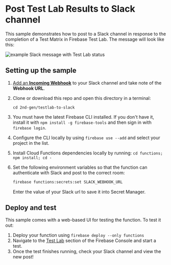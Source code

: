 # Post Test Lab Results to Slack channel

This sample demonstrates how to post to a Slack channel in response to the
completion of a Test Matrix in Firebase Test Lab. The message will look like
this:

![example Slack message with Test Lab status](https://i.imgur.com/9DTL19x.png)

## Setting up the sample

1.  [Add an **Incoming Webhook**](https://my.slack.com/services/new/incoming-webhook/) to your Slack channel and take note of the **Webhook URL**.
1.  Clone or download this repo and open this directory in a terminal:

    ```shell
    cd 2nd-gen/testlab-to-slack
    ```

1.  You must have the latest Firebase CLI installed. If you don't have it,
    install it with `npm install -g firebase-tools` and then sign in with
    `firebase login`.
1.  Configure the CLI locally by using `firebase use --add` and select your
    project in the list.
1.  Install Cloud Functions dependencies locally by running:
    `cd functions; npm install; cd -`
1.  Set the following environment variables so that the function can
    authenticate with Slack and post to the correct room:

    ```bash
    firebase functions:secrets:set SLACK_WEBHOOK_URL
    ```

    Enter the value of your Slack url to save it into Secret Manager.

## Deploy and test

This sample comes with a web-based UI for testing the function. To test it out:

1.  Deploy your function using `firebase deploy --only functions`
1.  Navigate to the
    [Test Lab](https://console.firebase.google.com/u/0/project/_/testlab/histories)
    section of the Firebase Console and start a test.
1.  Once the test finishes running, check your Slack channel and view the new
    post!
